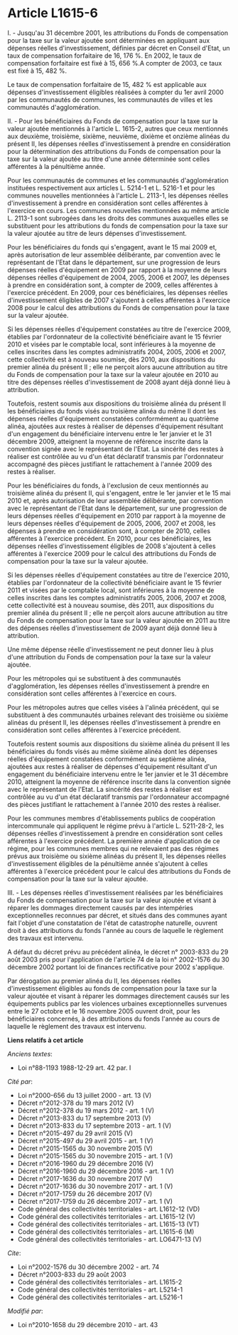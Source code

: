 # Article L1615-6

I. - Jusqu'au 31 décembre 2001, les attributions du Fonds de compensation pour la taxe sur la valeur ajoutée sont déterminées
en appliquant aux dépenses réelles d'investissement, définies par décret en Conseil d'Etat, un taux de compensation
forfaitaire de 16, 176 %. En 2002, le taux de compensation forfaitaire est fixé à 15, 656 %.A compter de 2003, ce taux est
fixé à 15, 482 %.

Le taux de compensation forfaitaire de 15, 482 % est applicable aux dépenses d'investissement éligibles réalisées à compter
du 1er avril 2000 par les communautés de communes, les communautés de villes et les communautés d'agglomération.

II. - Pour les bénéficiaires du Fonds de compensation pour la taxe sur la valeur ajoutée mentionnés à l'article L. 1615-2,
autres que ceux mentionnés aux deuxième, troisième, sixième, neuvième, dixième et onzième alinéas du présent II, les dépenses
réelles d'investissement à prendre en considération pour la détermination des attributions du Fonds de compensation pour la
taxe sur la valeur ajoutée au titre d'une année déterminée sont celles afférentes à la pénultième année.

Pour les communautés de communes et les communautés d'agglomération instituées respectivement aux articles L. 5214-1 et L.
5216-1 et pour les communes nouvelles mentionnées à l'article L. 2113-1, les dépenses réelles d'investissement à prendre en
considération sont celles afférentes à l'exercice en cours. Les communes nouvelles mentionnées au même article L. 2113-1 sont
subrogées dans les droits des communes auxquelles elles se substituent pour les attributions du fonds de compensation pour la
taxe sur la valeur ajoutée au titre de leurs dépenses d'investissement. 

Pour les bénéficiaires du fonds qui s'engagent, avant le 15 mai 2009 et, après autorisation de leur assemblée délibérante,
par convention avec le représentant de l'Etat dans le département, sur une progression de leurs dépenses réelles d'équipement
en 2009 par rapport à la moyenne de leurs dépenses réelles d'équipement de 2004, 2005, 2006 et 2007, les dépenses à prendre
en considération sont, à compter de 2009, celles afférentes à l'exercice précédent. En 2009, pour ces bénéficiaires, les
dépenses réelles d'investissement éligibles de 2007 s'ajoutent à celles afférentes à l'exercice 2008 pour le calcul des
attributions du Fonds de compensation pour la taxe sur la valeur ajoutée.

Si les dépenses réelles d'équipement constatées au titre de l'exercice 2009, établies par l'ordonnateur de la collectivité
bénéficiaire avant le 15 février 2010 et visées par le comptable local, sont inférieures à la moyenne de celles inscrites
dans les comptes administratifs 2004, 2005, 2006 et 2007, cette collectivité est à nouveau soumise, dès 2010, aux
dispositions du premier alinéa du présent II ; elle ne perçoit alors aucune attribution au titre du Fonds de compensation
pour la taxe sur la valeur ajoutée en 2010 au titre des dépenses réelles d'investissement de 2008 ayant déjà donné lieu à
attribution.

Toutefois, restent soumis aux dispositions du troisième alinéa du présent II les bénéficiaires du fonds visés au troisième
alinéa du même II dont les dépenses réelles d'équipement constatées conformément au quatrième alinéa, ajoutées aux restes à
réaliser de dépenses d'équipement résultant d'un engagement du bénéficiaire intervenu entre le 1er janvier et le 31 décembre
2009, atteignent la moyenne de référence inscrite dans la convention signée avec le représentant de l'Etat. La sincérité des
restes à réaliser est contrôlée au vu d'un état déclaratif transmis par l'ordonnateur accompagné des pièces justifiant le
rattachement à l'année 2009 des restes à réaliser.

Pour les bénéficiaires du fonds, à l'exclusion de ceux mentionnés au troisième alinéa du présent II, qui s'engagent, entre le
1er janvier et le 15 mai 2010 et, après autorisation de leur assemblée délibérante, par convention avec le représentant de
l'Etat dans le département, sur une progression de leurs dépenses réelles d'équipement en 2010 par rapport à la moyenne de
leurs dépenses réelles d'équipement de 2005, 2006, 2007 et 2008, les dépenses à prendre en considération sont, à compter de
2010, celles afférentes à l'exercice précédent. En 2010, pour ces bénéficiaires, les dépenses réelles d'investissement
éligibles de 2008 s'ajoutent à celles afférentes à l'exercice 2009 pour le calcul des attributions du Fonds de compensation
pour la taxe sur la valeur ajoutée.

Si les dépenses réelles d'équipement constatées au titre de l'exercice 2010, établies par l'ordonnateur de la collectivité
bénéficiaire avant le 15 février 2011 et visées par le comptable local, sont inférieures à la moyenne de celles inscrites
dans les comptes administratifs 2005, 2006, 2007 et 2008, cette collectivité est à nouveau soumise, dès 2011, aux
dispositions du premier alinéa du présent II ; elle ne perçoit alors aucune attribution au titre du Fonds de compensation
pour la taxe sur la valeur ajoutée en 2011 au titre des dépenses réelles d'investissement de 2009 ayant déjà donné lieu à
attribution.

Une même dépense réelle d'investissement ne peut donner lieu à plus d'une attribution du Fonds de compensation pour la taxe
sur la valeur ajoutée.

Pour les métropoles qui se substituent à des communautés d'agglomération, les dépenses réelles d'investissement à prendre en
considération sont celles afférentes à l'exercice en cours.

Pour les métropoles autres que celles visées à l'alinéa précédent, qui se substituent à des communautés urbaines relevant des
troisième ou sixième alinéas du présent II, les dépenses réelles d'investissement à prendre en considération sont celles
afférentes à l'exercice précédent.

Toutefois restent soumis aux dispositions du sixième alinéa du présent II les bénéficiaires du fonds visés au même sixième
alinéa dont les dépenses réelles d'équipement constatées conformément au septième alinéa, ajoutées aux restes à réaliser de
dépenses d'équipement résultant d'un engagement du bénéficiaire intervenu entre le 1er janvier et le 31 décembre 2010,
atteignent la moyenne de référence inscrite dans la convention signée avec le représentant de l'Etat. La sincérité des restes
à réaliser est contrôlée au vu d'un état déclaratif transmis par l'ordonnateur accompagné des pièces justifiant le
rattachement à l'année 2010 des restes à réaliser.

Pour les communes membres d'établissements publics de coopération intercommunale qui appliquent le régime prévu à l'article
L. 5211-28-2, les dépenses réelles d'investissement à prendre en considération sont celles afférentes à l'exercice précédent.
La première année d'application de ce régime, pour les communes membres qui ne relevaient pas des régimes prévus aux
troisième ou sixième alinéas du présent II, les dépenses réelles d'investissement éligibles de la pénultième année s'ajoutent
à celles afférentes à l'exercice précédent pour le calcul des attributions du Fonds de compensation pour la taxe sur la
valeur ajoutée.

III. - Les dépenses réelles d'investissement réalisées par les bénéficiaires du Fonds de compensation pour la taxe sur la
valeur ajoutée et visant à réparer les dommages directement causés par des intempéries exceptionnelles reconnues par décret,
et situés dans des communes ayant fait l'objet d'une constatation de l'état de catastrophe naturelle, ouvrent droit à des
attributions du fonds l'année au cours de laquelle le règlement des travaux est intervenu.

A défaut du décret prévu au précédent alinéa, le décret n° 2003-833 du 29 août 2003 pris pour l'application de l'article 74
de la loi n° 2002-1576 du 30 décembre 2002 portant loi de finances rectificative pour 2002 s'applique.

Par dérogation au premier alinéa du II, les dépenses réelles d'investissement éligibles au fonds de compensation pour la taxe
sur la valeur ajoutée et visant à réparer les dommages directement causés sur les équipements publics par les violences
urbaines exceptionnelles survenues entre le 27 octobre et le 16 novembre 2005 ouvrent droit, pour les bénéficiaires
concernés, à des attributions du fonds l'année au cours de laquelle le règlement des travaux est intervenu.

**Liens relatifs à cet article**

_Anciens textes_:

  - Loi n°88-1193 1988-12-29 art. 42 par. I

_Cité par_:

  - Loi n°2000-656 du 13 juillet 2000 - art. 13 (V)
  - Décret n°2012-378  du 19 mars 2012 (V)
  - Décret n°2012-378  du 19 mars 2012 - art. 1 (V)
  - Décret n°2013-833 du 17 septembre 2013 (V)
  - Décret n°2013-833 du 17 septembre 2013 - art. 1 (V)
  - Décret n°2015-497 du 29 avril 2015 (V)
  - Décret n°2015-497 du 29 avril 2015 - art. 1 (V)
  - Décret n°2015-1565 du 30 novembre 2015 (V)
  - Décret n°2015-1565 du 30 novembre 2015 - art. 1 (V)
  - Décret n°2016-1960 du 29 décembre 2016 (V)
  - Décret n°2016-1960 du 29 décembre 2016 - art. 1 (V)
  - Décret n°2017-1636 du 30 novembre 2017 (V)
  - Décret n°2017-1636 du 30 novembre 2017 - art. 1 (V)
  - Décret n°2017-1759 du 26 décembre 2017 (V)
  - Décret n°2017-1759 du 26 décembre 2017 - art. 1 (V)
  - Code général des collectivités territoriales - art. L1612-12 (VD)
  - Code général des collectivités territoriales - art. L1615-12 (V)
  - Code général des collectivités territoriales - art. L1615-13 (VT)
  - Code général des collectivités territoriales - art. L1615-6 (M)
  - Code général des collectivités territoriales - art. LO6471-13 (V)

_Cite_:

  - Loi n°2002-1576 du 30 décembre 2002 - art. 74
  - Décret n°2003-833 du 29 août 2003
  - Code général des collectivités territoriales - art. L1615-2
  - Code général des collectivités territoriales - art. L5214-1
  - Code général des collectivités territoriales - art. L5216-1

_Modifié par_:

  - Loi n°2010-1658 du 29 décembre 2010 - art. 43
